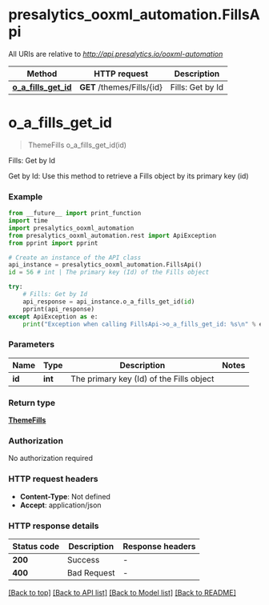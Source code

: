# presalytics_ooxml_automation.FillsApi

All URIs are relative to *http://api.presalytics.io/ooxml-automation*

Method | HTTP request | Description
------------- | ------------- | -------------
[**o_a_fills_get_id**](FillsApi.md#o_a_fills_get_id) | **GET** /themes/Fills/{id} | Fills: Get by Id


# **o_a_fills_get_id**
> ThemeFills o_a_fills_get_id(id)

Fills: Get by Id

Get by Id: Use this method to retrieve a Fills object by its primary key (id)

### Example

```python
from __future__ import print_function
import time
import presalytics_ooxml_automation
from presalytics_ooxml_automation.rest import ApiException
from pprint import pprint

# Create an instance of the API class
api_instance = presalytics_ooxml_automation.FillsApi()
id = 56 # int | The primary key (Id) of the Fills object

try:
    # Fills: Get by Id
    api_response = api_instance.o_a_fills_get_id(id)
    pprint(api_response)
except ApiException as e:
    print("Exception when calling FillsApi->o_a_fills_get_id: %s\n" % e)
```

### Parameters

Name | Type | Description  | Notes
------------- | ------------- | ------------- | -------------
 **id** | **int**| The primary key (Id) of the Fills object | 

### Return type

[**ThemeFills**](ThemeFills.md)

### Authorization

No authorization required

### HTTP request headers

 - **Content-Type**: Not defined
 - **Accept**: application/json

### HTTP response details
| Status code | Description | Response headers |
|-------------|-------------|------------------|
**200** | Success |  -  |
**400** | Bad Request |  -  |

[[Back to top]](#) [[Back to API list]](../README.md#documentation-for-api-endpoints) [[Back to Model list]](../README.md#documentation-for-models) [[Back to README]](../README.md)

